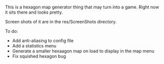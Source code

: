 This is a hexagon map generator thing that may turn into a game. Right now it sits there and looks pretty.

Screen shots of it are in the res/ScreenShots directory.

To do:
<ul>
  <li>Add anti-aliasing to config file
  <li>Add a statistics menu
  <li>Generate a smaller hexaagon map on load to display in the map menu
  <li>Fix squished hexagon bug
</ul>
